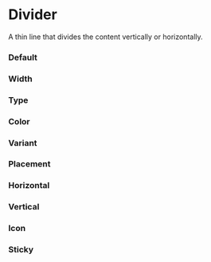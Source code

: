 # Divider

A thin line that divides the content vertically or horizontally.

<Playground />

<Usage />

<Api />

<GlobalConfig />

<Examples />

### Default

<Example src="examples/default" />

### Width

<Example src="examples/width" />

### Type

<Example src="examples/type" />

### Color

<Example src="examples/color" />

### Variant

<Example src="examples/variant" />

### Placement

<Example src="examples/placement" />

### Horizontal

<Example src="examples/horizontal" />

### Vertical

<Example src="examples/vertical" />

### Icon

<Example src="examples/icon" />

### Sticky

<Example src="examples/sticky" />

<LastModified />
